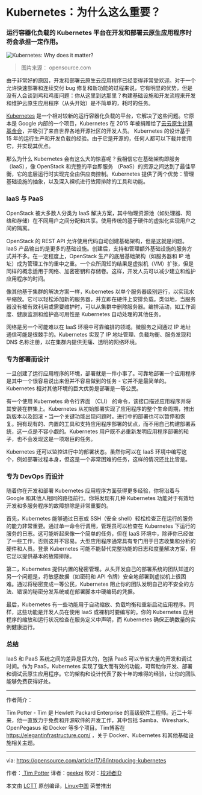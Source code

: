 Kubernetes：为什么这么重要？
============================================================

### 运行容器化负载的 Kubernetes 平台在开发和部署云原生应用程序时将会承担一定作用。


![Kubernetes: Why does it matter?](https://opensource.com/sites/default/files/styles/image-full-size/public/images/law/freesoftwareway_law3.png?itok=JMOFOYFp "Kubernetes: Why does it matter?")
>图片来源： opensource.com

由于非常好的原因，开发和部署云原生云应用程序已经变得非常受欢迎。对于一个允许快速部署和连续交付 bug 修复和新功能的过程来说，它有明显的优势，但是没有人会谈到鸡和鸡蛋问题：你从这里到达那里？构建基础设施和开发流程来开发和维护云原生应用程序（从头开始）是不简单的，耗时的任务。

[Kubernetes][3] 是一个相对较新的运行容器化负载的平台，它解决了这些问题。它原本是 Google 内部的一个项目，Kubernetes 在 2015 年被捐赠给了[云云原生计算基金会][4]，并吸引了来自世界各地开源社区的开发人员。 Kubernetes 的设计基于 15 年的运行生产和开发负载的经验。由于它是开源的，任何人都可以下载并使用它，并实现其优点。

那么为什么 Kubernetes 会有这么大的惊喜呢？我相信它在基础架构即服务 （IaaS），像 OpenStack 和完整的平台即服务 （PaaS）的资源之间达到了最佳平衡，它的底层运行时实现完全由供应商控制。Kubernetes 提供了两个优势：管理基础设施的抽象，以及深入裸机进行故障排除的工具和功能。

### IaaS 与 PaaS

OpenStack 被大多数人分类为 IaaS 解决方案，其中物理资源池（如处理器、网络和存储）在不同用户之间分配和共享。使用传统的基于硬件的虚拟化实现用户之间的隔离。

OpenStack 的 REST API 允许使用代码自动创建基础架构，但是这就是问题。IaaS 产品输出的是更多的基础设施。创建后，支持和管理额外基础设施的服务方式并不多。在一定程度上，OpenStack 生产的底层基础架构（如服务器和 IP 地址）成为管理工作的重中之重。一个众所周知的结果是虚拟机（VM）扩张，但是同样的概念适用于网络、加密密钥和存储卷。这样，开发人员可以减少建立和维护应用程序的时间。

像其他基于集群的解决方案一样，Kubernetes 以单个服务器级别运行，以实现水平缩放。它可以轻松添加新的服务器，并立即在硬件上安排负载。类似地，当服务器没有被有效利用或需要维护时，可以从集群中删除服务器。编排活动，如工作调度、健康监测和维护高可用性是 Kubernetes 自动处理的其他任务。

网络是另一个可能难以在 IaaS 环境中可靠编排的领域。微服务之间通过 IP 地址通信可能是很棘手的。Kubernetes 实现了 IP 地址管理、负载均衡、服务发现和 DNS 名称注册，以在集群内提供无痛、透明的网络环境。

### 专为部署而设计

一旦创建了运行应用程序的环境，部署就是一件小事了。可靠地部署一个应用程序是其中一个很容易说出来但并不容易做到的任务 - 它并不是最简单的。Kubernetes 相对其他环境的巨大优势是部署是一等公民。

有一个使用 Kubernetes 命令行界面 （CLI） 的命令，该接口描述应用程序并将其安装在群集上。Kubernetes 从初始部署实现了应用程序的整个生命周期，推出新版本以及回滚 - 当一个关键功能出现问题时。进行中的部署也可以暂停和恢复。拥有现有的、内置的工具和支持应用程序部署的优点，而不用自己构建部署系统，这一点是不容小觑的。Kubernetes 用户既不必重新发明应用程序部署的轮子，也不会发现这是一项艰巨的任务。

Kubernetes 还可以监控进行中的部署状态。虽然你可以在 IaaS 环境中编写这个，例如部署过程本身，但这是一个非常困难的任务，这样的情况还比比皆是。

### 专为 DevOps 而设计

随着你在开发和部署 Kubernetes 应用程序方面获得更多经验，你将沿着与 Google 和其他人相同的路径前行。你将发现有几种 Kubernetes 功能对于有效地开发和多服务程序的故障排除是非常重要的。

首先，Kubernetes 能够通过日志或 SSH（安全 shell）轻松检查正在运行的服务的能力非常重要。通过单一命令行调用，管理员可以检查在 Kubernetes 下运行的服务的日志。这可能听起来像一个简单的任务，但在 IaaS 环境中，除非你已经做了一些工作，否则这并不容易。大型应用程序通常具有专门用于日志收集和分析的硬件和人员。登录 Kubernetes 可能不能替代完整功能的日志和度量解决方案，但它足以提供基本的故障排除。

第二，Kubernetes 提供内置的秘密管理。从头开发自己的部署系统的团队知道的另一个问题是，将敏感数据（如密码和 API 令牌）安全地部署到虚拟机上很困难。通过将秘密变成一等公民，Kubernetes 阻止你的团队发明自己的不安全的方法、错误的秘密分发系统或在部署脚本中硬编码的凭据。

最后，Kubernetes 有一些功能用于自动缩放、负载均衡和重新启动应用程序。同样，这些功能是开发人员在使用 IaaS 或裸机时要编写的。你的 Kubernetes 应用程序的缩放和运行状况检查在服务定义中声明，而 Kubernetes 确保正确数量的实例健康运行。

### 总结

IaaS 和 PaaS 系统之间的差异是巨大的，包括 PaaS 可以节省大量的开发和调试时间。作为 PaaS，Kubernetes 实现了强大而有效的功能，可帮助你开发、部署和调试云原生应用程序。它的架构和设计代表了数十年的难得的经验，让你的团队能够免费获得好处。

--------------------------------------------------------------------------------

作者简介：

Tim Potter - Tim 是 Hewlett Packard Enterprise 的高级软件工程师。近二十年来，他一直致力于免费和开源软件的开发工作，其中包括 Samba、Wireshark、OpenPegasus 和 Docker 等多个项目。Tim博客在 https://elegantinfrastructure.com/ ，关于 Docker、Kubernetes 和其他基础设施相关主题。

-----


via: https://opensource.com/article/17/6/introducing-kubernetes

作者：[ Tim Potter][a]
译者：[geekpi](https://github.com/geekpi)
校对：[校对者ID](https://github.com/校对者ID)

本文由 [LCTT](https://github.com/LCTT/TranslateProject) 原创编译，[Linux中国](https://linux.cn/) 荣誉推出

[a]:https://opensource.com/users/tpot
[1]:https://opensource.com/article/17/6/introducing-kubernetes?rate=RPoUoHXYQXbTb7DHQCDsHgR1ZcfLSoquZ8xVZzfMtxM
[2]:https://opensource.com/user/63281/feed
[3]:https://kubernetes.io/
[4]:https://www.cncf.io/
[5]:https://opensource.com/users/tpot
